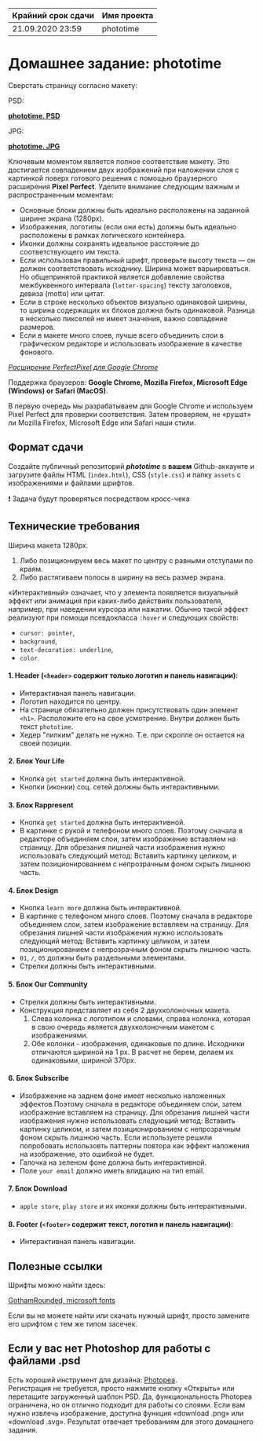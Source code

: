 | Крайний срок сдачи | Имя проекта |
|--------------------|-------------|
| 21.09.2020 23:59 | phototime |


# Домашнее задание: phototime

Сверстать страницу согласно макету:

PSD:

**[phototime. PSD](https://github.com/rolling-scopes-school/tasks/blob/master/tasks/markups/level-1/phototime/phototime.psd)**

JPG:

**[phototime. JPG](https://github.com/rolling-scopes-school/tasks/blob/master/tasks/markups/level-1/phototime/phototime.jpg)**

Ключевым моментом является полное соответствие макету. Это достигается совпадением двух изображений при наложении слоя с картинкой поверх готового решения с помощью браузерного расширения **Pixel Perfect**. Уделите внимание следующим важным и распространенным моментам:

- Основные блоки должны быть идеально расположены на заданной ширине экрана (1280px).
- Изображения, логотипы (если они есть) должны быть идеально расположены в рамках логического контейнера.
- Иконки должны сохранять идеальное расстояние до соответствующего им текста.
- Если использован правильный шрифт, проверьте высоту текста — он должен соответствовать исходнику. Ширина может варьироваться. Но общепринятой практикой является добавление свойства межбуквенного интервала (`letter-spacing`) тексту заголовков, девиза (motto) или цитат.
- Если в строке несколько объектов визуально одинаковой ширины, то ширина содержащих их блоков должна быть одинаковой. Разница в несколько пикселей не имеет значения, важно совпадение размеров.
- Если в макете много слоев, лучше всего объединить слои в графическом редакторе и использовать изображение в качестве фонового.

*[Расширение PerfectPixel для Google Chrome](https://chrome.google.com/webstore/detail/perfectpixel-by-welldonec/dkaagdgjmgdmbnecmcefdhjekcoceebi?hl=en)*

Поддержка браузеров: **Google Chrome, Mozilla Firefox, Microsoft Edge (Windows) or Safari (MacOS)**.

В первую очередь мы разрабатываем для Google Chrome и используем Pixel Perfect для проверки соответствия. Затем проверяем, не «рушат» ли Mozilla Firefox, Microsoft Edge или Safari наши стили.


## Формат сдачи

Создайте публичный репозиторий ***phototime*** в **вашем** Github-аккаунте и загрузите файлы HTML (`index.html`), CSS (`style.css`) и папку `assets` с изображениями и файлами шрифтов.

❗ Задача будут проверяться посредством кросс-чека


## Технические требования

Ширина макета 1280px.
1. Либо позиционируем весь макет по центру с равными отступами по краям.
2. Либо растягиваем полосы в ширину на весь размер экрана. 

«Интерактивный» означает, что у элемента появляется визуальный эффект или анимация при каких-либо действиях пользователя, например, при наведении курсора или нажатии. Обычно такой эффект реализуют при помощи псевдокласса `:hover` и следующих свойств:
- `cursor: pointer`,
- `background`,
- `text-decoration: underline`,
- `color`.


#### 1. **Header** (`<header>` содержит только логотип и панель навигации):
- Интерактивная панель навигации.
- Логотип находится по центру.
- На странице обязательно должен присутствовать один элемент `<h1>`. Расположите его на свое усмотрение. Внутри должен быть текст `phototime`.
- Хедер "липким" делать не нужно. Т.е. при скролле он остается на своей позиции.


#### 2. Блок **Your Life**
- Кнопка `get started` должна быть интерактивной.
- Кнопки (иконки) соц. сетей должны быть интерактивными.


#### 3. Блок **Rappresent**
- Кнопка `get started` должна быть интерактивной.
- В картинке с рукой и телефоном много слоев. Поэтому сначала в редакторе объединяем слои, затем изображение вставляем на страницу. Для обрезания лишней части изображения нужно использовать следующий метод: Вставить картинку целиком, и затем позиционированием с непрозрачным фоном скрыть лишнюю часть.
  
  
#### 4. Блок **Design**
- Кнопка `learn more` должна быть интерактивной.
- В картинке с телефоном много слоев. Поэтому сначала в редакторе объединяем слои, затем изображение вставляем на страницу. Для обрезания лишней части изображения нужно использовать следующий метод: Вставить картинку целиком, и затем позиционированием с непрозрачным фоном скрыть лишнюю часть.
- `01`, `/`, `05` должны быть раздельными элементами.
- Стрелки должны быть интерактивными.


#### 5. Блок **Our Community**
- Стрелки должны быть интерактивными.
- Конструкция представляет из себя 2 двухколоночных макета.
  1. Слева колонка с логотипом и словами, справа колонка, которая в свою очередь является двухколоночным макетом с изображениями.
  2. Обе колонки - изображения, одинаковые по длине. Исходники отличаются шириной на 1 px. В расчет не берем, делаем их одинаковыми, шириной 370px.
  
  
#### 6. Блок **Subscribe**
- Изображение на заднем фоне имеет несколько наложенных эффектов.Поэтому сначала в редакторе объединяем слои, затем изображение вставляем на страницу. Для обрезания лишней части изображения нужно использовать следующий метод: Вставить картинку целиком, и затем позиционированием с непрозрачным фоном скрыть лишнюю часть. Если используете решили попробовать использовть паттерны повтора как эффект наложения на изображение, это ошибкой не будет.
- Галочка на зеленом фоне должна быть интерактивной.
- Поле `your email` должно иметь влидацию на тип email.


#### 7. Блок **Download**
- `apple store`, `play store` и их иконки должны быть интерактивными.


#### 8. **Footer** (`<footer>` содержит текст, логотип и панель навигации):
- Интерактивная панель навигации.


## Полезные ссылки

Шрифты можно найти здесь:

[GothamRounded, microsoft fonts](https://www.wfonts.com/font/gotham-rounded)

Если вы не можете найти или скачать нужный шрифт, просто замените его шрифтом с тем же типом засечек.


## Если у вас нет Photoshop для работы с файлами .psd

Есть хороший инструмент для дизайна: [Photopea](https://www.photopea.com/).  
Регистрация не требуется, просто нажмите кнопку «Открыть» или перетащите загруженный шаблон PSD. Да, функциональность Photopea ограничена, но он отлично подходит для работы со слоями.
Если вам нужно извлечь изображение, доступна функция «download .png» или «download .svg».
Результат отвечает требованиям для этого домашнего задания.
